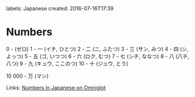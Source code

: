 labels: Japanese
created: 2016-07-16T17:39

# Numbers

0 - (ゼロ)
1 - 一 (イチ, ひとつ)
2 - 二 (ニ, ふたつ)
3 - 三 (サン, みつ)
4 - 四 (シ, よっつ)
5 - 五 (ゴ, いつつ)
6 - 六 (ロク, むつ)
7 - 七 (シチ, ななつ)
8 - 八 (八チ, 八つ)
9 - 九 (キュウ, ここのつ)
10 - 十 (ジュウ, とう)

10 000 - 万 (マン)

Links:
[Numbers in Japanese on Omniglot](http://www.omniglot.com/language/numbers/japanese.htm)
